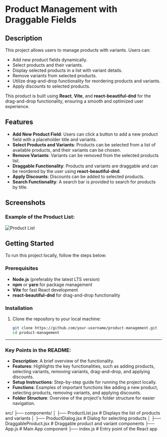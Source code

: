 # Product Management with Draggable Fields

## Description

This project allows users to manage products with variants. Users can:
- Add new product fields dynamically.
- Select products and their variants.
- Display selected products in a list with variant details.
- Remove variants from selected products.
- Utilize drag-and-drop functionality for reordering products and variants.
- Apply discounts to selected products.

This product is built using **React**, **Vite**, and **react-beautiful-dnd** for the drag-and-drop functionality, ensuring a smooth and optimized user experience.

## Features

- **Add New Product Field**: Users can click a button to add a new product field with a placeholder title and variants.
- **Select Products and Variants**: Products can be selected from a list of available products, and their variants can be chosen.
- **Remove Variants**: Variants can be removed from the selected products list.
- **Draggable Functionality**: Products and variants are draggable and can be reordered by the user using **react-beautiful-dnd**.
- **Apply Discounts**: Discounts can be added to selected products.
- **Search Functionality**: A search bar is provided to search for products by title.

## Screenshots

### Example of the Product List:
![Product List](./images/product-list.png)

## Getting Started

To run this project locally, follow the steps below:

### Prerequisites

- **Node.js** (preferably the latest LTS version)
- **npm** or **yarn** for package management
- **Vite** for fast React development
- **react-beautiful-dnd** for drag-and-drop functionality

### Installation

1. Clone the repository to your local machine:

   ```bash
   git clone https://github.com/your-username/product-management.git
   cd product-management

---

### Key Points in the README:

- **Description**: A brief overview of the functionality.
- **Features**: Highlights the key functionalities, such as adding products, selecting variants, removing variants, drag-and-drop, and applying discounts.
- **Setup Instructions**: Step-by-step guide for running the project locally.
- **Functions**: Examples of important functions like adding a new product, selecting products, removing variants, and applying discounts.
- **Folder Structure**: Overview of the project's folder structure for easier navigation.

src/
├── components/
│   ├── ProductList.jsx       # Displays the list of products and variants
│   ├── ProductDialog.jsx     # Dialog for selecting products
│   ├── DraggableProduct.jsx # Draggable product and variant components
├── App.js                    # Main App component
├── index.js                  # Entry point of the React app


